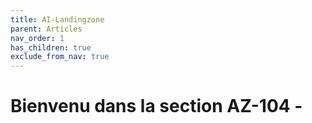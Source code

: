```yaml
---
title: AI-Landingzone
parent: Articles
nav_order: 1
has_children: true
exclude_from_nav: true
---
```


# Bienvenu dans la section AZ-104 - 


